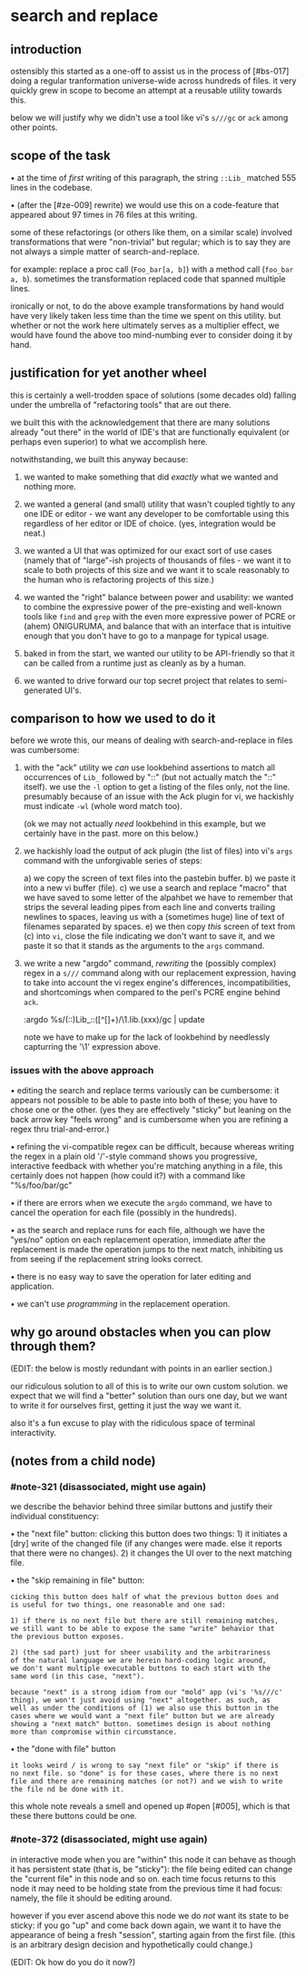 # search and replace

## introduction

ostensibly this started as a one-off to assist us in the process of
[#bs-017] doing a regular tranformation universe-wide across hundreds of
files. it very quickly grew in scope to become an attempt at a reusable
utility towards this.

below we will justify why we didn't use a tool like vi's `s///gc` or
`ack` among other points.




## scope of the task

  • at the time of *first* writing of this paragraph, the string `::Lib_`
    matched 555 lines in the codebase.

  • (after the [#ze-009] rewrite) we would use this on a code-feature
    that appeared about 97 times in 76 files at this writing.

some of these refactorings (or others like them, on a similar scale)
involved transformations that were "non-trivial" but regular; which is
to say they are not always a simple matter of search-and-replace.

for example: replace a proc call (`Foo_bar[a, b]`) with a method call
(`foo_bar a, b`). sometimes the transformation replaced code that spanned
multiple lines.

ironically or not, to do the above example transformations by hand would
have very likely taken less time than the time we spent on this utility.
but whether or not the work here ultimately serves as a multiplier effect,
we would have found the above too mind-numbing ever to consider doing it
by hand.




## justification for yet another wheel

this is certainly a well-trodden space of solutions (some decades old)
falling under the umbrella of "refactoring tools" that are out there.

we built this with the acknowledgement that there are many solutions
already "out there" in the world of IDE's that are functionally
equivalent (or perhaps even superior) to what we accomplish here.

notwithstanding, we built this anyway because:

  1) we wanted to make something that did *exactly* what we wanted
     and nothing more.

  2) we wanted a general (and small) utility that wasn't coupled tightly
     to any one IDE or editor - we want any developer to be comfortable
     using this regardless of her editor or IDE of choice. (yes,
     integration would be neat.)

  3) we wanted a UI that was optimized for our exact sort of use cases
     (namely that of "large"-ish projects of thousands of files - we
     want it to scale to both projects of this size and we want it to
     scale reasonably to the human who is refactoring projects of this
     size.)

  4) we wanted the "right" balance between power and usability:
     we wanted to combine the expressive power of the pre-existing and
     well-known tools like `find` and `grep` with the even more
     expressive power of PCRE or (ahem) ONIGURUMA, and balance that
     with an interface that is intuitive enough that you don't have
     to go to a manpage for typical usage.

  5) baked in from the start, we wanted our utility to be API-friendly
     so that it can be called from a runtime just as cleanly as by
     a human.

  6) we wanted to drive forward our top secret project that relates
     to semi-generated UI's.



## comparison to how we used to do it

before we wrote this, our means of dealing with search-and-replace in
files was cumbersome:

1) with the "ack" utility we *can* use lookbehind assertions to match
   all occurrences of `Lib_` followed by "::" (but not actually match
   the "::" itself). we use the `-l` option to get a listing of the
   files only, not the line. presumably because of an issue with the
   Ack plugin for vi, we hackishly must indicate `-wl` (whole word
   match too).

   (ok we may not actually *need* lookbehind in this example, but we
   certainly have in the past. more on this below.)

2) we hackishly load the output of ack plugin (the list of files) into
   vi's `args` command with the unforgivable series of steps:

   a) we copy the screen of text files into the pastebin buffer.
   b) we paste it into a new vi buffer (file).
   c) we use a search and replace "macro" that we have saved to some letter
      of the alpahbet we have to remember that strips the several leading
      pipes from each line and converts trailing newlines to spaces, leaving
      us with a (sometimes huge) line of text of filenames separated by
      spaces.
   e) we then copy *this* screen of text from (c) into `vi`, close the file
      indicating we don't want to save it, and we paste it so that it stands
      as the arguments to the `args` command.

3) we write a new "argdo" command, *rewriting* the (possibly complex)
   regex in a `s///` command along with our replacement expression,
   having to take into account the vi regex engine's differences,
   incompatibilities, and shortcomings when compared to the perl's PCRE
   engine behind `ack`.

     :argdo %s/\(::\)Lib_::\([^\[]\+\)/\1\.lib.(xxx)/gc | update

   note we have to make up for the lack of lookbehind by needlessly
   capturring the '\1' expression above.



### issues with the above approach

•  editing the search and replace terms variously can be cumbersome:
   it appears not possible to be able to paste into both of these; you
   have to chose one or the other. (yes they are effectively "sticky"
   but leaning on the back arrow key "feels wrong" and is cumbersome
   when you are refining a regex thru trial-and-error.)

•  refining the vi-compatible regex can be difficult, because whereas
   writing the regex in a plain old '/'-style command shows you
   progressive, interactive feedback with whether you're matching
   anything in a file, this certainly does not happen (how could it?)
   with a command like "%s/foo/bar/gc"

•  if there are errors when we execute the `argdo` command, we have to cancel
   the operation for each file (possibly in the hundreds).

•  as the search and replace runs for each file, although we have the
   "yes/no" option on each replacement operation, immediate after the
   replacement is made the operation jumps to the next match, inhibiting
   us from seeing if the replacement string looks correct.

•  there is no easy way to save the operation for later editing and
   application.

•  we can't use *programming* in the replacement operation.




## why go around obstacles when you can plow through them?

(EDIT: the below is mostly redundant with points in an earlier section.)

our ridiculous solution to all of this is to write our own custom
solution. we expect that we will find a "better" solution than ours one
day, but we want to write it for ourselves first, getting it just the
way we want it.

also it's a fun excuse to play with the ridiculous space of terminal
interactivity.




## (notes from a child node)

### #note-321  (disassociated, might use again)

we describe the behavior behind three similar buttons and justify their
individual constituency:

  • the "next file" button: clicking this button does two things: 1) it
    initiates a [dry] write of the changed file (if any changes were made.
    else it reports that there were no changes). 2) it changes the UI over
    to the next matching file.

  • the "skip remaining in file" button:

    cicking this button does half of what the previous button does and
    is useful for two things, one reasonable and one sad:

    1) if there is no next file but there are still remaining matches,
    we still want to be able to expose the same "write" behavior that
    the previous button exposes.

    2) (the sad part) just for sheer usability and the arbitrariness
    of the natural language we are herein hard-coding logic around,
    we don't want multiple executable buttons to each start with the
    same word (in this case, "next").

    because "next" is a strong idiom from our "mold" app (vi's '%s///c'
    thing), we won't just avoid using "next" altogether. as such, as
    well as under the conditions of (1) we also use this button in the
    cases where we would want a "next file" button but we are already
    showing a "next match" button. sometimes design is about nothing
    more than compromise within circumstance.

  • the "done with file" button

    it looks weird / is wrong to say "next file" or "skip" if there is
    no next file. so "done" is for these cases, where there is no next
    file and there are remaining matches (or not?) and we wish to write
    the file nd be done with it.

this whole note reveals a smell and opened up #open [#005],
which is that these there buttons could be one.




### #note-372 (disassociated, might use again)

in interactive mode when you are "within" this node it can behave as
though it has persistent state (that is, be "sticky"): the file being
edited can change the "current file" in this node and so on. each time
focus returns to this node it may need to be holding state from the
previous time it had focus: namely, the file it should be editing
around.

however if you ever ascend above this node we do *not* want its state to
be sticky: if you go "up" and come back down again, we want it to have
the appearance of being a fresh "session", starting again from the first
file. (this is an arbitrary design decision and hypothetically could
change.)

(EDIT: Ok how do you do it now?)
